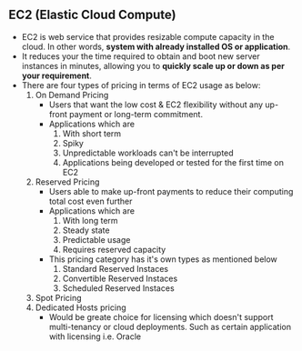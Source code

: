 ## EC2 (Elastic Cloud Compute)
* EC2 is web service that provides resizable compute capacity in the cloud. In other words, **system with already installed OS or application**.
* It reduces your the time required to obtain and boot new server instances in minutes, allowing you to **quickly scale up or down as per your requirement**.
* There are four types of pricing in terms of EC2 usage as below:
    1. On Demand Pricing
        * Users that want the low cost & EC2 flexibility without any up-front payment or long-term commitment.
        * Applications which are
            1. With short term
            2. Spiky
            3. Unpredictable workloads can't be interrupted
            4. Applications being developed or tested for the first time on EC2
    2. Reserved Pricing
        * Users able to make up-front payments to reduce their computing total cost even further
        * Applications which are
            1. With long term 
            2. Steady state
            3. Predictable usage
            4. Requires reserved capacity
        * This pricing category has it's own types as mentioned below
            1. Standard Reserved Instaces
            2. Convertible Reserved Instaces
            3. Scheduled Reserved Instaces
    3. Spot Pricing
    4. Dedicated Hosts pricing
        * Would be greate choice for licensing which doesn't support multi-tenancy or cloud deployments. Such as certain application with licensing i.e. Oracle
